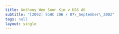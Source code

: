 ```yaml
---
title: Anthony Wee Soon Kim v UBS AG
subtitle: "[2002] SGHC 206 / 07\_September\_2002"
tags: null
layout: single
---
```


